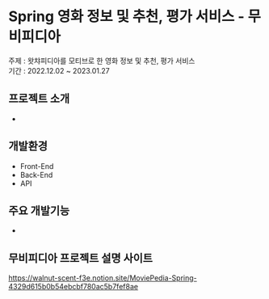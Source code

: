 # Spring 영화 정보 및 추천, 평가 서비스 - 무비피디아
주제 : 왓챠피디아를 모티브로 한 영화 정보 및 추천, 평가 서비스<br>
기간 : 2022.12.02 ~ 2023.01.27
## 프로젝트 소개
* 
## 개발환경
* Front-End<br>
* Back-End<br>
* API<br>
## 주요 개발기능
* 
## 무비피디아 프로젝트 설명 사이트
https://walnut-scent-f3e.notion.site/MoviePedia-Spring-4329d615b0b54ebcbf780ac5b7fef8ae
